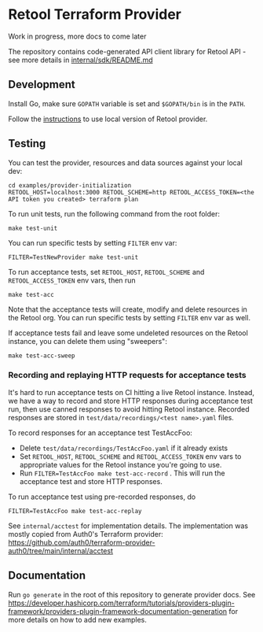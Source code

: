 # Retool Terraform Provider
Work in progress, more docs to come later

The repository contains code-generated API client library for Retool API - see more details in [internal/sdk/README.md](/internal/sdk/README.md)

## Development
Install Go, make sure `GOPATH` variable is set and `$GOPATH/bin` is in the `PATH`.

Follow the [instructions](https://developer.hashicorp.com/terraform/tutorials/providers-plugin-framework/providers-plugin-framework-provider#prepare-terraform-for-local-provider-install) to use local version of Retool provider.

## Testing
You can test the provider, resources and data sources against your local dev:
```
cd examples/provider-initialization
RETOOL_HOST=localhost:3000 RETOOL_SCHEME=http RETOOL_ACCESS_TOKEN=<the API token you created> terraform plan
```

To run unit tests, run the following command from the root folder:
```
make test-unit
```

You can run specific tests by setting `FILTER` env var:
```
FILTER=TestNewProvider make test-unit
``` 

To run acceptance tests, set `RETOOL_HOST`, `RETOOL_SCHEME` and `RETOOL_ACCESS_TOKEN` env vars, then run
```
make test-acc
```
Note that the acceptance tests will create, modify and delete resources in the Retool org.
You can run specific tests by setting `FILTER` env var as well.

If acceptance tests fail and leave some undeleted resources on the Retool instance, you can delete them using "sweepers":
```
make test-acc-sweep
```

### Recording and replaying HTTP requests for acceptance tests
It's hard to run acceptance tests on CI hitting a live Retool instance. Instead, we have a way to record and store HTTP responses during acceptance test run, then use canned responses to avoid hitting Retool instance.
Recorded responses are stored in `test/data/recordings/<test name>.yaml` files.

To record responses for an acceptance test TestAccFoo:
- Delete `test/data/recordings/TestAccFoo.yaml` if it already exists
- Set `RETOOL_HOST`, `RETOOL_SCHEME` and `RETOOL_ACCESS_TOKEN` env vars to appropriate values for the Retool instance you're going to use.
- Run `FILTER=TestAccFoo make test-acc-record` . This will run the acceptance test and store HTTP responses.

To run acceptance test using pre-recorded responses, do
```
FILTER=TestAccFoo make test-acc-replay
```


See `internal/acctest` for implementation details. The implementation was mostly copied from Auth0's Terraform provider: https://github.com/auth0/terraform-provider-auth0/tree/main/internal/acctest

## Documentation
Run `go generate` in the root of this repository to generate provider docs. See https://developer.hashicorp.com/terraform/tutorials/providers-plugin-framework/providers-plugin-framework-documentation-generation for more details on how to add new examples.
